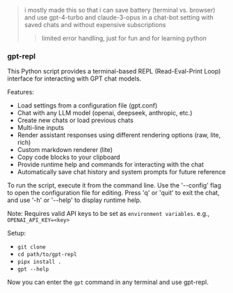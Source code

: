 > i mostly made this so that i can save battery (terminal vs. browser)
and use gpt-4-turbo and claude-3-opus in a chat-bot setting with saved chats and without expensive subscriptions
>> limited error handling, just for fun and for learning python

### gpt-repl

This Python script provides a terminal-based REPL (Read-Eval-Print Loop) interface for interacting with GPT chat models.

Features:
- Load settings from a configuration file (gpt.conf)
- Chat with any LLM model (openai, deepseek, anthropic, etc.)
- Create new chats or load previous chats
- Multi-line inputs
- Render assistant responses using different rendering options (raw, lite, rich)
- Custom markdown renderer (lite)
- Copy code blocks to your clipboard
- Provide runtime help and commands for interacting with the chat
- Automatically save chat history and system prompts for future reference

To run the script, execute it from the command line. Use the '--config' flag to open the configuration file for editing. Press 'q' or 'quit' to exit the chat, and use '-h' or '--help' to display runtime help.

Note: Requires valid API keys to be set as `environment variables`. e.g., `OPENAI_API_KEY=<key>`

Setup:
- `git clone`
- `cd path/to/gpt-repl`
- `pipx install .`
- `gpt --help`

Now you can enter the `gpt` command in any terminal and use gpt-repl. 
